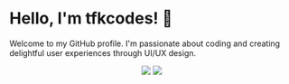 <!-- GitHub Stat Cards -->
# Hello, I'm tfkcodes! 👋

Welcome to my GitHub profile. I'm passionate about coding and creating delightful user experiences through UI/UX design. 

<div align="center">
  <img src="https://github-readme-stats.vercel.app/api?username=tfkcodes&show_icons=true&count_private=true&include_all_commits=true&hide_border=true&hide=issues,contribs&theme=dark">

 <img src="https://github-readme-stats.vercel.app/api/top-langs/?username=tfkcodes&layout=compact&hide_border=true&langs_count=4&theme=dark">
</div>
